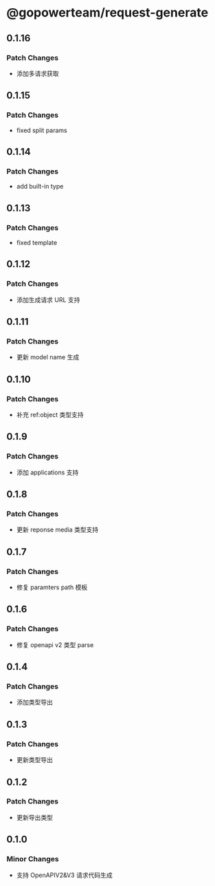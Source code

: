 # @gopowerteam/request-generate

## 0.1.16

### Patch Changes

- 添加多请求获取

## 0.1.15

### Patch Changes

- fixed split params

## 0.1.14

### Patch Changes

- add built-in type

## 0.1.13

### Patch Changes

- fixed template

## 0.1.12

### Patch Changes

- 添加生成请求 URL 支持

## 0.1.11

### Patch Changes

- 更新 model name 生成

## 0.1.10

### Patch Changes

- 补充 ref:object 类型支持

## 0.1.9

### Patch Changes

- 添加 applications 支持

## 0.1.8

### Patch Changes

- 更新 reponse media 类型支持

## 0.1.7

### Patch Changes

- 修复 paramters path 模板

## 0.1.6

### Patch Changes

- 修复 openapi v2 类型 parse

## 0.1.4

### Patch Changes

- 添加类型导出

## 0.1.3

### Patch Changes

- 更新类型导出

## 0.1.2

### Patch Changes

- 更新导出类型

## 0.1.0

### Minor Changes

- 支持 OpenAPIV2&V3 请求代码生成
